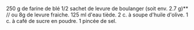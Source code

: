 250 g de farine de blé
1/2 sachet de levure de boulanger (soit env. 2.7 g)** // ou 8g de levure fraiche.
125 ml d'eau tiède.
2 c. à soupe d'huile d'olive.
1 c. à café de sucre en poudre.
1 pincée de sel.
